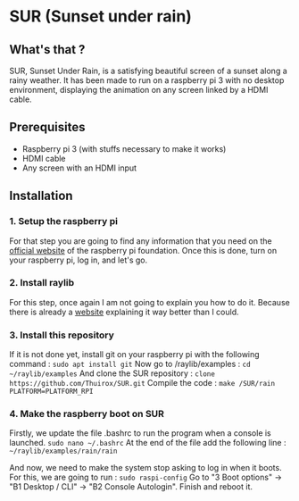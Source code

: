 # SUR (Sunset under rain)

## What's that ?
SUR, Sunset Under Rain, is a satisfying beautiful screen of a sunset along a rainy weather. It has been made to run on a raspberry pi 3 with no desktop environment, displaying the animation on any screen linked by a HDMI cable.

## Prerequisites
* Raspberry pi 3 (with stuffs necessary to make it works)
* HDMI cable
* Any screen with an HDMI input

## Installation

### 1. Setup the raspberry pi
For that step you are going to find any information that you need on the [official website](https://www.raspberrypi.org/documentation/) of the raspberry pi foundation.
Once this is done, turn on your raspberry pi, log in, and let's go.

### 2. Install raylib
For this step, once again I am not going to explain you how to do it. Because there is already a [website](https://github.com/raysan5/raylib/wiki/Working-on-Raspberry-Pi) explaining it way better than I could.

### 3. Install this repository
If it is not done yet, install git on your raspberry pi with the following command : ```sudo apt install git```
Now go to /raylib/examples : ```cd ~/raylib/examples```
And clone the SUR repository :  ```clone https://github.com/Thuirox/SUR.git```
Compile the code : ```make /SUR/rain PLATFORM=PLATFORM_RPI```

### 4. Make the raspberry boot on SUR
Firstly, we update the file .bashrc to run the program when a console is launched.
```sudo nano ~/.bashrc```
At the end of the file add the following line : ```~/raylib/examples/rain/rain```

And now, we need to make the system stop asking to log in when it boots. For this, we are going to run : ```sudo raspi-config```
Go to "3 Boot options" -> "B1 Desktop / CLI" -> "B2 Console Autologin".
Finish and reboot it.